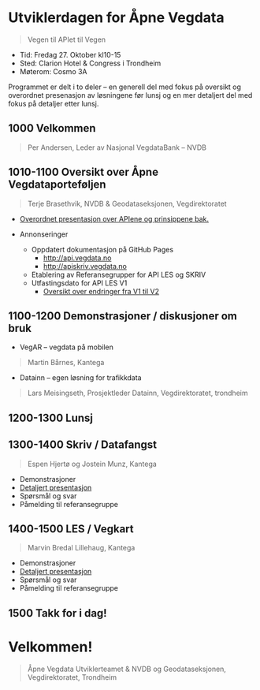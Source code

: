 # Utviklerdagen for Åpne Vegdata
> Vegen til APIet til Vegen


* Tid: Fredag 27. Oktober kl10-15
* Sted: Clarion Hotel & Congress i Trondheim
* Møterom: Cosmo 3A

Programmet er delt i to deler – en generell del med fokus på oversikt og overordnet presenasjon av løsningene før lunsj og en mer detaljert del med fokus på detaljer etter lunsj.



## 1000 Velkommen
>Per Andersen, Leder av Nasjonal VegdataBank – NVDB

## 1010-1100	Oversikt over Åpne Vegdataporteføljen
>Terje Brasethvik, NVDB & Geodataseksjonen, Vegdirektoratet

* [Overordnet presentasjon over APIene og prinsippene bak.](https://github.com/nvdb-vegdata/nvdb-utviklerkonferanse-2017/blob/master/presentasjoner/%C3%85pne%20Vegdata%20Utviklerdag%20-%20Inroduksjon%20-%20Oversikt.pdf)
  
* Annonseringer
  * Oppdatert dokumentasjon på GitHub Pages
    * http://api.vegdata.no
    * http://apiskriv.vegdata.no
  * Etablering av Referansegrupper for API LES og SKRIV
  * Utfastingsdato for API LES V1
    * [Oversikt over endringer fra V1 til V2](https://github.com/nvdb-vegdata/nvdb-utviklerkonferanse-2017/blob/master/presentasjoner/%C3%85pne%20Vegdata%20Utviklerdag%20-%20Fra%20API%20Les%20V1%20til%20V2-.pdf)


## 1100-1200	Demonstrasjoner / diskusjoner om  bruk

* VegAR – vegdata på mobilen
>Martin Bårnes, Kantega

* Datainn – egen løsning for trafikkdata
>Lars Meisingseth, Prosjektleder Datainn, Vegdirektoratet, trondheim



## 1200-1300	Lunsj

## 1300-1400	Skriv / Datafangst
> Espen Hjertø og Jostein Munz, Kantega

* Demonstrasjoner
* [Detaljert presentasjon](https://github.com/nvdb-vegdata/nvdb-utviklerkonferanse-2017/blob/master/presentasjoner/Datafangst%20API.pptx)
* Spørsmål og svar
* Påmelding til referansegruppe

## 1400-1500	LES / Vegkart
> Marvin Bredal Lillehaug, Kantega

* Demonstrasjoner
* [Detaljert presentasjon](https://github.com/nvdb-vegdata/nvdb-utviklerkonferanse-2017/blob/master/presentasjoner/%C3%85pne%20Vegdata%20Utviklerdag%20-%20Detaljer%20API%20LES%20V2.pdf)
* Spørsmål og svar
* Påmelding til referansegruppe


## 1500	Takk for i dag!

# Velkommen!
> Åpne Vegdata Utviklerteamet &
> NVDB og Geodataseksjonen, Vegdirektoratet, Trondheim
